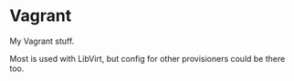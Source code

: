 # Vagrant
My Vagrant stuff.

Most is used with LibVirt, but config for other provisioners could be there too.